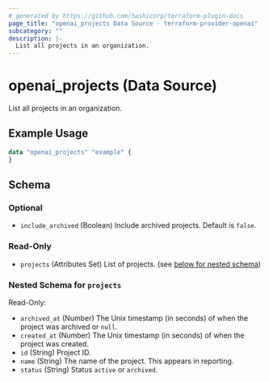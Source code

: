 ```yaml
---
# generated by https://github.com/hashicorp/terraform-plugin-docs
page_title: "openai_projects Data Source - terraform-provider-openai"
subcategory: ""
description: |-
  List all projects in an organization.
---
```


# openai_projects (Data Source)

List all projects in an organization.

## Example Usage

```terraform
data "openai_projects" "example" {
}
```

<!-- schema generated by tfplugindocs -->
## Schema

### Optional

- `include_archived` (Boolean) Include archived projects. Default is `false`.

### Read-Only

- `projects` (Attributes Set) List of projects. (see [below for nested schema](#nestedatt--projects))

<a id="nestedatt--projects"></a>
### Nested Schema for `projects`

Read-Only:

- `archived_at` (Number) The Unix timestamp (in seconds) of when the project was archived or `null`.
- `created_at` (Number) The Unix timestamp (in seconds) of when the project was created.
- `id` (String) Project ID.
- `name` (String) The name of the project. This appears in reporting.
- `status` (String) Status `active` or `archived`.
